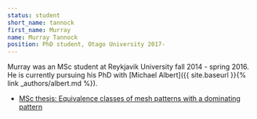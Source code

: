 ```yaml
---
status: student
short_name: tannock
first_name: Murray
name: Murray Tannock
position: PhD student, Otago University 2017-
---
```

Murray was an MSc student at Reykjavik University fall 2014 - spring 2016.
He is currently pursuing his PhD with
[Michael Albert]({{ site.baseurl }}{% link _authors/albert.md %}).

- [MSc thesis: Equivalence classes of mesh patterns with a dominating pattern](http://hdl.handle.net/1946/25589)